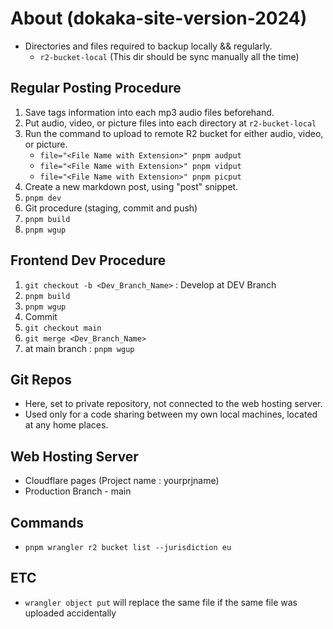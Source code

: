 # About (dokaka-site-version-2024)

- Directories and files required to backup locally && regularly.
    - `r2-bucket-local` (This dir should be sync manually all the time)

## Regular Posting Procedure
1. Save tags information into each mp3 audio files beforehand.
2. Put audio, video, or picture files into each directory at `r2-bucket-local`
3. Run the command to upload to remote R2 bucket for either audio, video, or picture.
    - `file="<File Name with Extension>" pnpm audput`
    - `file="<File Name with Extension>" pnpm vidput`
    - `file="<File Name with Extension>" pnpm picput`
4. Create a new markdown post, using "post" snippet.
5. `pnpm dev`
6. Git procedure (staging, commit and push)
7. `pnpm build`
8. `pnpm wgup` 

## Frontend Dev Procedure
1. `git checkout -b <Dev_Branch_Name>` : Develop at DEV Branch
2. `pnpm build`
3. `pnpm wgup` 
4. Commit
5. `git checkout main`
6. `git merge <Dev_Branch_Name>`
7. at main branch : `pnpm wgup`

## Git Repos
- Here, set to private repository, not connected to the web hosting server.  
- Used only for a code sharing between my own local machines, located at any home places.

## Web Hosting Server
- Cloudflare pages (Project name : yourprjname)
- Production Branch - main

## Commands
- `pnpm wrangler r2 bucket list --jurisdiction eu`

## ETC
- `wrangler object put` will replace the same file if the same file was uploaded accidentally
